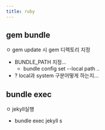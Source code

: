 ```yaml
---
title: ruby
---
```


## gem bundle
ㅇ gem update 시 gem 디렉토리 지정
- BUNDLE_PATH  지정...
    -  bundle config set --local path  ..
- ? local과 system 구분어떻게 하는지...

## bundle exec
ㅇ jekyll실행
- bundle exec jekyll s

